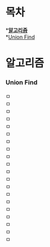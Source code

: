 # 목차
***[알고리즘](#알고리즘)**  
 *[Union Find](#union-find)
 
# 알고리즘
### Union Find
ㅁ  
ㅁ  
ㅁ  
ㅁ  
ㅁ  
ㅁ  
ㅁ  
ㅁ  
ㅁ  
ㅁ  
ㅁ  
ㅁ  
ㅁ  
ㅁ  
ㅁ  
ㅁ  
ㅁ  
ㅁ  
ㅁ  
ㅁ  
